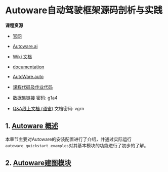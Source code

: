 <!--
 * @Author: Shuai Wang
 * @Github: https://github.com/wsustcid
 * @Version: 0.0.0
 * @Date: 2022-03-22 19:46:02
 * @LastEditTime: 2022-04-09 16:14:58
-->

# Autoware自动驾驶框架源码剖析与实践

**课程资源**
  - [官网](https://www.autoware.org/)
  - [Autoware.ai](https://github.com/Autoware-AI/autoware.ai)
  - [Wiki 文档](https://github.com/Autoware-AI/autoware.ai/wiki)
  - [documentation](https://autoware.readthedocs.io/en/feature-documentation_rtd/)
  - [AutoWare.auto](https://gitlab.com/autowarefoundation/autoware.auto)

  - [课程代码及作业代码](https://gitee.com/ren_sixu/autoware.test.git)
  - [数据集链接](https://pan.baidu.com/s/1L6q6AuYpK2xmLKNJo1E_NA) 密码: g1a4
  - [Q&A线上文档 (语雀)](https://www.yuque.com/docs/share/10d10a1a-224e-45aa-a2da-32ee4990fbc3?#) 文档密码: vgrn

     
## 1. [Autoware 概述](./CH1_Intro/README.md)
本章节主要对Autoware的安装配置进行了介绍，并通过实际运行`autoware_quickstart_examples`对其基本模块的功能进行了初步的了解。

## 2. [Autoware建图模块](Mapping/README.md)
